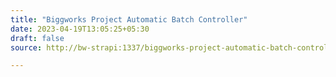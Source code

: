 ```yaml
---
title: "Biggworks Project Automatic Batch Controller"
date: 2023-04-19T13:05:25+05:30
draft: false
source: http://bw-strapi:1337/biggworks-project-automatic-batch-controller

---
```


